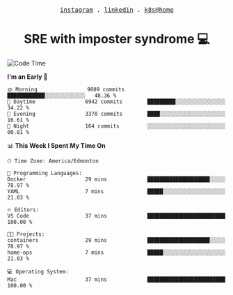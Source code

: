 <p align="center">
  <samp>
    <a href="https://www.instagram.com/lildrunkensmurf/">instagram</a> .
    <a href="https://www.linkedin.com/in/joryirving/">linkedin</a> .
    <a href="https://github.com/joryirving/k3s-home-cluster">k8s@home</a>
  </samp>
</p>

<h1 align="center">
  SRE with imposter syndrome 💻
</h1>

<!--START_SECTION:waka-->
![Code Time](http://img.shields.io/badge/Code%20Time-125%20hrs%209%20mins-blue)

**I'm an Early 🐤** 

```text
🌞 Morning                9809 commits        ████████████░░░░░░░░░░░░░   48.36 % 
🌆 Daytime                6942 commits        █████████░░░░░░░░░░░░░░░░   34.22 % 
🌃 Evening                3370 commits        ████░░░░░░░░░░░░░░░░░░░░░   16.61 % 
🌙 Night                  164 commits         ░░░░░░░░░░░░░░░░░░░░░░░░░   00.81 % 
```


📊 **This Week I Spent My Time On** 

```text
🕑︎ Time Zone: America/Edmonton

💬 Programming Languages: 
Docker                   29 mins             ████████████████████░░░░░   78.97 % 
YAML                     7 mins              █████░░░░░░░░░░░░░░░░░░░░   21.03 % 

🔥 Editors: 
VS Code                  37 mins             █████████████████████████   100.00 % 

🐱‍💻 Projects: 
containers               29 mins             ████████████████████░░░░░   78.97 % 
home-ops                 7 mins              █████░░░░░░░░░░░░░░░░░░░░   21.03 % 

💻 Operating System: 
Mac                      37 mins             █████████████████████████   100.00 % 
```


<!--END_SECTION:waka-->